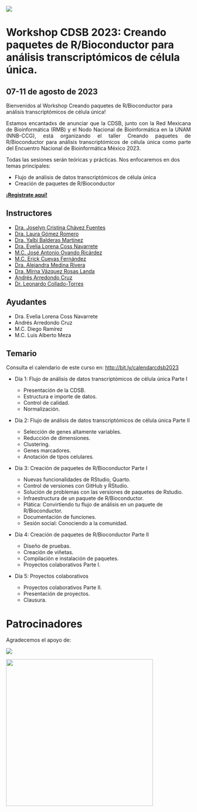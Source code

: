 ![](img/logo.png)

# Workshop CDSB 2023: Creando paquetes de R/Bioconductor para análisis transcriptómicos de célula única.

## 07-11 de agosto de 2023

Bienvenidos al Workshop Creando paquetes de R/Bioconductor para análisis transcriptómicos de célula única! 

<p align="justify">
Estamos encantadxs de anunciar que la CDSB, junto con la Red Mexicana de Bioinformática (RMB) y el Nodo Nacional de Bioinformática en la UNAM (NNB-CCG), está organizando el taller Creando paquetes de R/Bioconductor para análisis transcriptómicos de célula única como parte del Encuentro Nacional de Bioinformática México 2023.

Todas las sesiones serán teóricas y prácticas. Nos enfocaremos en dos temas principales: 
</p>

- Flujo de análisis de datos transcriptómicos de célula única 
- Creación de paquetes de R/Bioconductor

[**¡Registrate aquí!**](https://www.nnb.unam.mx/EBM2023/registro/)


## Instructores

- [Dra. Joselyn Cristina Chávez Fuentes](https://comunidadbioinfo.github.io/es/authors/josschavezf/)
- [Dra. Laura Gómez Romero](https://comunidadbioinfo.github.io/es/authors/lgomez/)
- [Dra. Yalbi Balderas Martínez](https://comunidadbioinfo.github.io/es/authors/yalbibalderas/)
- [Dra. Evelia Lorena Coss Navarrete](https://comunidadbioinfo.github.io/es/authors/eveliacoss/)
- [M.C. José Antonio Ovando Ricárdez](https://comunidadbioinfo.github.io/es/authors/joseovando/)
- [M.C. Erick Cuevas Fernández](https://comunidadbioinfo.github.io/es/authors/erickcufe/)
- [Dra. Alejandra Medina Rivera](https://comunidadbioinfo.github.io/es/authors/amedina/)
- [Dra. Mirna Vázquez Rosas Landa](https://comunidadbioinfo.github.io/es/authors/mirnavrl/)
- [Andrés Arredondo Cruz](https://comunidadbioinfo.github.io/es/authors/andresarredondo/)
- [Dr. Leonardo Collado-Torres](https://comunidadbioinfo.github.io/authors/lcollado/)

## Ayudantes

- Dra. Evelia Lorena Coss Navarrete
- Andrés Arredondo Cruz
- M.C. Diego Ramírez
- M.C. Luis Alberto Meza

## Temario 

Consulta el calendario de este curso en: <http://bit.ly/calendarcdsb2023>

- Día 1: Flujo de análisis de datos transcriptómicos de célula única Parte I
    - Presentación de la CDSB.
    - Estructura e importe de datos.
    - Control de calidad.
    - Normalización.
    
- Día 2: Flujo de análisis de datos transcriptómicos de célula única Parte II
    - Selección de genes altamente variables.
    - Reducción de dimensiones.
    - Clustering.
    - Genes marcadores.
    - Anotación de tipos celulares.

- Día 3: Creación de paquetes de R/Bioconductor Parte I
    - Nuevas funcionalidades de RStudio, Quarto.
    - Control de versiones con GitHub y RStudio.
    - Solución de problemas con las versiones de paquetes de Rstudio.
    - Infraestructura de un paquete de R/Bioconductor.
    - Plática: Convirtiendo tu flujo de análisis en un paquete de R/Bioconductor.
    - Documentación de funciones.
    - Sesión social: Conociendo a la comunidad.

- Día 4: Creación de paquetes de R/Bioconductor Parte II
    - Diseño de pruebas.
    - Creación de viñetas.
    - Compilación e instalación de paquetes.
    - Proyectos colaborativos Parte I.

- Día 5: Proyectos colaborativos
    - Proyectos colaborativos Parte II.
    - Presentación de proyectos.
    - Clausura.


# Patrocinadores

Agradecemos el apoyo de:

![](img/rmb.png)

<a href="https://www.nnb.unam.mx/"><img src="https://www.nnb.unam.mx/wp-content/uploads/2021/04/logo-principal.png" width="400px" align="center"/></a>

